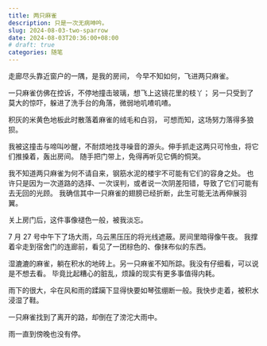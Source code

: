 ```yaml
---
title: 两只麻雀
description: 只是一次无病呻吟。
slug: 2024-08-03-two-sparrow
date: 2024-08-03T20:36:00+08:00
# draft: true
categories: 随笔
---
```


走廊尽头靠近窗户的一隅，是我的房间，
今早不知如何，飞进两只麻雀。

一只麻雀仿佛在控诉，不停地撞击玻璃，想飞上这镜花里的枝丫；
另一只受到了莫大的惊吓，躲进了洗手台的角落，微弱地叽喳叽喳。

积灰的米黄色地板此时散落着麻雀的绒毛和白羽，
可想而知，这场努力落得多狼狈。

我被这撞击与啼叫吵醒，不耐烦地找寻噪音的源头。伸手抓走这两只可怜虫，将它们推搡着，轰出房间。
随手把门带上，免得再听见它俩的恫哭。

我不知道两只麻雀为何不请自来，钢筋水泥的楼宇不可能有它们的容身之处。
也许只是因为一次道路的选择、一次误判，或者说一次阴差阳错，导致了它们可能有去无回的光顾。
我确信其中一只麻雀的翅膀已经折断，此生可能无法再伸展羽翼。

关上房门后，这件事像褪色一般，被我淡忘。

7 月 27 号中午下了场大雨，乌云黑压压的将光线遮蔽。房间里暗得像午夜。
我撑着伞走到宿舍门的连廊前，看见了一团棕色的、像抹布似的东西。

湿漉漉的麻雀，躺在积水的地砖上。另一只麻雀不知所踪。我没有仔细看，可以说是不想去看。
毕竟比起糟心的脏乱，烦躁的现实有更多事值得内耗。

雨下的很大，伞在风和雨的蹂躏下显得快要如琴弦绷断一般。我快步走着，被积水浸湿了鞋。

一只麻雀找到了离开的路，却倒在了滂沱大雨中。

雨一直到傍晚也没有停。


